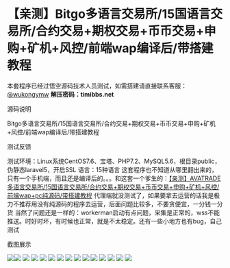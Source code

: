 # 【亲测】Bitgo多语言交易所/15国语言交易所/合约交易+期权交易+币币交易+申购+矿机+风控/前端wap编译后/带搭建教程

本套程序已经过悟空源码技术人员测试，如需搭建请直接联系客服：[@wukongymw](http://t.me/wukongymw)
**解压密码：timibbs.net**

源码说明

Bitgo多语言交易所/15国语言交易所/合约交易+期权交易+币币交易+申购+矿机+风控/前端wap编译后/带搭建教程

测试反馈

测试环境：Linux系统CentOS7.6、宝塔、PHP7.2、MySQL5.6，根目录public，伪静态laravel5，开启SSL
语言：15种语言
这套程序也不知道从哪里翻出来的，只有一个手机端，而且还是编译后的。。。和这套一个爹生的：[【亲测】AVATRADE多语言交易所/15国语言交易所/合约交易+期权交易+币币交易+申购+矿机+风控/前端wap+pc纯源码/带搭建教程](https://wukongymw.com/201250.html)
代理端就没测试了，如果要拿去运营的话我是极力不推荐用没有纯源码的程序去运营，后面问题比较多，不要贪便宜，一分钱一分货
当然了问题还是一样的：workerman启动有点问题，采集是正常的，wss不能推送。时好时坏，有时候也正常，就是不太稳定。还有一些小地方也有bug，自己测试

截图展示

[![](https://wukongymw.com/wp-content/uploads/2024/01/e65dbdb2c612ab1.png)](https://wukongymw.com/wp-content/uploads/2024/01/e65dbdb2c612ab1.png)[![](https://wukongymw.com/wp-content/uploads/2024/01/25ea24c2ca0d8a4.png)](https://wukongymw.com/wp-content/uploads/2024/01/25ea24c2ca0d8a4.png)
[![](https://wukongymw.com/wp-content/uploads/2024/01/56016c8f843a05b.png)](https://wukongymw.com/wp-content/uploads/2024/01/56016c8f843a05b.png)
[![](https://wukongymw.com/wp-content/uploads/2024/01/9d6a51b30409266.png)](https://wukongymw.com/wp-content/uploads/2024/01/9d6a51b30409266.png)
[![](https://wukongymw.com/wp-content/uploads/2024/01/f2cf479668d1a5f.png)](https://wukongymw.com/wp-content/uploads/2024/01/f2cf479668d1a5f.png)
[![](https://wukongymw.com/wp-content/uploads/2024/01/3ff10bc262bc125.png)](https://wukongymw.com/wp-content/uploads/2024/01/3ff10bc262bc125.png)
[![](https://wukongymw.com/wp-content/uploads/2024/01/c8f55a49f984653.png)](https://wukongymw.com/wp-content/uploads/2024/01/c8f55a49f984653.png)
[![](https://wukongymw.com/wp-content/uploads/2024/01/e0b60584cc390d3.png)](https://wukongymw.com/wp-content/uploads/2024/01/e0b60584cc390d3.png)
[![](https://wukongymw.com/wp-content/uploads/2024/01/50cf8b926c86dde.png)](https://wukongymw.com/wp-content/uploads/2024/01/50cf8b926c86dde.png)
[![](https://wukongymw.com/wp-content/uploads/2024/01/9203363649a311a.png)](https://wukongymw.com/wp-content/uploads/2024/01/9203363649a311a.png)
[![](https://wukongymw.com/wp-content/uploads/2024/01/ddcce88e0acb449.png)](https://wukongymw.com/wp-content/uploads/2024/01/ddcce88e0acb449.png)
[![](https://wukongymw.com/wp-content/uploads/2024/01/3b9c99f02f9d01e.png)](https://wukongymw.com/wp-content/uploads/2024/01/3b9c99f02f9d01e.png)
[![](https://wukongymw.com/wp-content/uploads/2024/01/b7ea2781e248465.png)](https://wukongymw.com/wp-content/uploads/2024/01/b7ea2781e248465.png)
[![](https://wukongymw.com/wp-content/uploads/2024/01/f5b1bbafc9eea23.png)](https://wukongymw.com/wp-content/uploads/2024/01/f5b1bbafc9eea23.png)
[![](https://wukongymw.com/wp-content/uploads/2024/01/5862d4d7aa7afa3.png)](https://wukongymw.com/wp-content/uploads/2024/01/5862d4d7aa7afa3.png)
